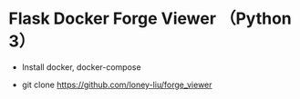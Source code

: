 # Flask Docker Forge Viewer （Python 3）

- Install docker, docker-compose

- git clone https://github.com/loney-liu/forge_viewer
